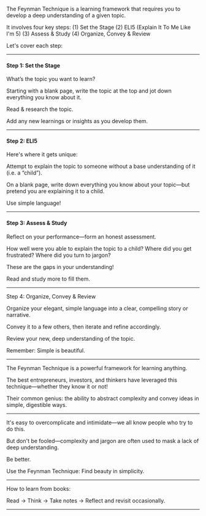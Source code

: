 The Feynman Technique is a learning framework that requires you to develop a deep understanding of a given topic.

It involves four key steps:
(1) Set the Stage
(2) ELI5 (Explain It To Me Like I'm 5)
(3) Assess & Study
(4) Organize, Convey & Review

Let's cover each step:

---

#### Step 1: Set the Stage</strong>

What’s the topic you want to learn?

Starting with a blank page, write the topic at the top and jot down everything you know about it.

Read & research the topic.

Add any new learnings or insights as you develop them.

---

#### Step 2: ELI5

Here's where it gets unique:

Attempt to explain the topic to someone without a base understanding of it (i.e. a “child”).

On a blank page, write down everything you know about your topic—but pretend you are explaining it to a child.

Use simple language!

---

#### Step 3: Assess & Study

Reflect on your performance—form an honest assessment.

How well were you able to explain the topic to a child? Where did you get frustrated? Where did you turn to jargon?

These are the gaps in your understanding!

Read and study more to fill them.

---

Step 4: Organize, Convey & Review

Organize your elegant, simple language into a clear, compelling story or narrative.

Convey it to a few others, then iterate and refine accordingly.

Review your new, deep understanding of the topic.

Remember: Simple is beautiful.

---

The Feynman Technique is a powerful framework for learning anything.

The best entrepreneurs, investors, and thinkers have leveraged this technique—whether they know it or not!

Their common genius: the ability to abstract complexity and convey ideas in simple, digestible ways.

---

It's easy to overcomplicate and intimidate—we all know people who try to do this.

But don't be fooled—complexity and jargon are often used to mask a lack of deep understanding.

Be better.

Use the Feynman Technique: Find beauty in simplicity.

---

How to learn from books:

Read -> Think -> Take notes -> Reflect and revisit occasionally.

---




